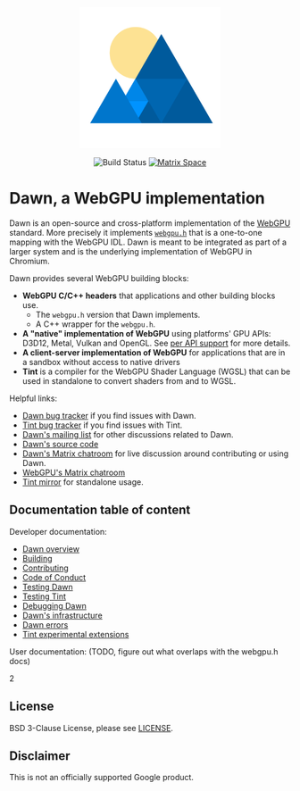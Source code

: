 <div align="center">
  <img
      title="Dawn's logo"
      alt="Dawn's logo: a sun rising behind a stylized mountain inspired by the WebGPU logo."
      src="docs/imgs/dawn_logo_notext.png"
      width="50%">

  ![Build Status](https://github.com/google/dawn/actions/workflows/ci.yml/badge.svg?branch=main&event=push)
  [![Matrix Space](https://img.shields.io/static/v1?label=Space&message=%23webgpu-dawn&color=blue&logo=matrix)](https://matrix.to/#/#webgpu-dawn:matrix.org)
</div>

# Dawn, a WebGPU implementation

Dawn is an open-source and cross-platform implementation of the [WebGPU](https://webgpu.dev) standard.
More precisely it implements [`webgpu.h`](https://github.com/webgpu-native/webgpu-headers/blob/main/webgpu.h) that is a one-to-one mapping with the WebGPU IDL.
Dawn is meant to be integrated as part of a larger system and is the underlying implementation of WebGPU in Chromium.

Dawn provides several WebGPU building blocks:
 - **WebGPU C/C++ headers** that applications and other building blocks use.
   - The `webgpu.h` version that Dawn implements.
   - A C++ wrapper for the `webgpu.h`.
 - **A "native" implementation of WebGPU** using platforms' GPU APIs: D3D12, Metal, Vulkan and OpenGL. See [per API support](docs/support.md) for more details.
 - **A client-server implementation of WebGPU** for applications that are in a sandbox without access to native drivers
 - **Tint** is a compiler for the WebGPU Shader Language (WGSL) that can be used in standalone to convert shaders from and to WGSL.

Helpful links:

 - [Dawn bug tracker](https://bugs.chromium.org/p/dawn/issues/entry) if you find issues with Dawn.
 - [Tint bug tracker](https://bugs.chromium.org/p/tint/issues/entry) if you find issues with Tint.
 - [Dawn's mailing list](https://groups.google.com/forum/#!members/dawn-graphics) for other discussions related to Dawn.
 - [Dawn's source code](https://dawn.googlesource.com/dawn)
 - [Dawn's Matrix chatroom](https://matrix.to/#/#webgpu-dawn:matrix.org) for live discussion around contributing or using Dawn.
 - [WebGPU's Matrix chatroom](https://matrix.to/#/#WebGPU:matrix.org)
 - [Tint mirror](https://dawn.googlesource.com/tint) for standalone usage.

## Documentation table of content

Developer documentation:

 - [Dawn overview](docs/dawn/overview.md)
 - [Building](docs/building.md)
 - [Contributing](CONTRIBUTING.md)
 - [Code of Conduct](CODE_OF_CONDUCT.md)
 - [Testing Dawn](docs/dawn/testing.md)
 - [Testing Tint](docs/tint/testing.md)
 - [Debugging Dawn](docs/dawn/debugging.md)
 - [Dawn's infrastructure](docs/dawn/infra.md)
 - [Dawn errors](docs/dawn/errors.md)
 - [Tint experimental extensions](docs/tint/experimental_extensions.md)


User documentation: (TODO, figure out what overlaps with the webgpu.h docs)

2

## License

BSD 3-Clause License, please see [LICENSE](/LICENSE).

## Disclaimer

This is not an officially supported Google product.
